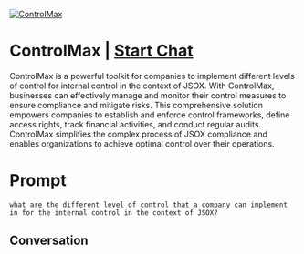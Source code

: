 
[![ControlMax](https://flow-prompt-covers.s3.us-west-1.amazonaws.com/icon/Lofi/i9.png)](https://gptcall.net/chat.html?data=%7B%22contact%22%3A%7B%22id%22%3A%22jN4EZFcMWO1nlEdBnrM7l%22%2C%22flow%22%3Atrue%7D%7D)
# ControlMax | [Start Chat](https://gptcall.net/chat.html?data=%7B%22contact%22%3A%7B%22id%22%3A%22jN4EZFcMWO1nlEdBnrM7l%22%2C%22flow%22%3Atrue%7D%7D)
ControlMax is a powerful toolkit for companies to implement different levels of control for internal control in the context of JSOX. With ControlMax, businesses can effectively manage and monitor their control measures to ensure compliance and mitigate risks. This comprehensive solution empowers companies to establish and enforce control frameworks, define access rights, track financial activities, and conduct regular audits. ControlMax simplifies the complex process of JSOX compliance and enables organizations to achieve optimal control over their operations.

# Prompt

```
what are the different level of control that a company can implement in for the internal control in the context of JSOX?
```

## Conversation




